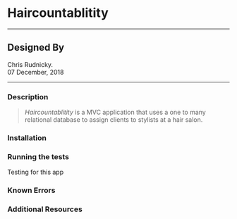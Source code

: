 # Haircountablitity
---
## Designed By

Chris Rudnicky.   
07 December, 2018

---

### Description
> *Haircountablitity* is a MVC application that uses a one to many relational database to assign clients to stylists at a hair salon.

### Installation

### Running the tests
Testing for this app

### Known Errors

### Additional Resources
